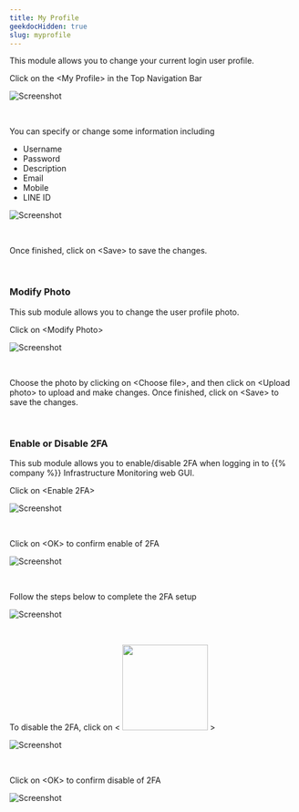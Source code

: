 ```yaml
---
title: My Profile
geekdocHidden: true
slug: myprofile
---
```


This module allows you to change your current login user profile.

Click on the \<My Profile> in the Top Navigation Bar

![Screenshot](/cloud_vista/sysadmin/images/profile1.png)

&nbsp;

You can specify or change some information including 
* Username
* Password
* Description
* Email
* Mobile
* LINE ID

![Screenshot](/cloud_vista/sysadmin/images/profile2.png)

&nbsp;

Once finished, click on \<Save> to save the changes.

&nbsp;

### Modify Photo
This sub module allows you to change the user profile photo.

Click on \<Modify Photo>

![Screenshot](/cloud_vista/sysadmin/images/profile3.png)

&nbsp;

Choose the photo by clicking on \<Choose file>, and then click on \<Upload photo> to upload and make changes.  Once finished, click on \<Save> to save the changes.

&nbsp;

### Enable or Disable 2FA
This sub module allows you to enable/disable 2FA when logging in to {{% company %}} Infrastructure Monitoring web GUI.

Click on \<Enable 2FA>

![Screenshot](/cloud_vista/sysadmin/images/2fa1.png)

&nbsp;

Click on \<OK> to confirm enable of 2FA

![Screenshot](/cloud_vista/sysadmin/images/2fa2.png)

&nbsp;

Follow the steps below to complete the 2FA setup

![Screenshot](/cloud_vista/sysadmin/images/2fa3.png)

&nbsp;

To disable the 2FA, click on < <img src="/cloud_vista/sysadmin/images/disableicon.PNG" width="150px"> >

![Screenshot](/cloud_vista/sysadmin/images/2fa4.png)

&nbsp;

Click on \<OK> to confirm disable of 2FA

![Screenshot](/cloud_vista/sysadmin/images/2fa2.png)

